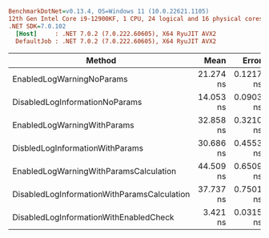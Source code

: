 ``` ini

BenchmarkDotNet=v0.13.4, OS=Windows 11 (10.0.22621.1105)
12th Gen Intel Core i9-12900KF, 1 CPU, 24 logical and 16 physical cores
.NET SDK=7.0.102
  [Host]     : .NET 7.0.2 (7.0.222.60605), X64 RyuJIT AVX2
  DefaultJob : .NET 7.0.2 (7.0.222.60605), X64 RyuJIT AVX2


```
|                                      Method |      Mean |     Error |    StdDev |   Gen0 | Allocated |
|-------------------------------------------- |----------:|----------:|----------:|-------:|----------:|
|                   EnabledLogWarningNoParams | 21.274 ns | 0.1217 ns | 0.1079 ns |      - |         - |
|              DisabledLogInformationNoParams | 14.053 ns | 0.0903 ns | 0.0845 ns |      - |         - |
|                 EnabledLogWarningWithParams | 32.858 ns | 0.3210 ns | 0.3002 ns | 0.0025 |      40 B |
|             DisbledLogInformationWithParams | 30.686 ns | 0.4553 ns | 0.4259 ns | 0.0025 |      40 B |
|      EnabledLogWarningWithParamsCalculation | 44.509 ns | 0.6509 ns | 0.6089 ns | 0.0066 |     104 B |
| DisabledLogInformationWithParamsCalculation | 37.737 ns | 0.7501 ns | 0.7017 ns | 0.0066 |     104 B |
|      DisabledLogInformationWithEnabledCheck |  3.421 ns | 0.0315 ns | 0.0295 ns |      - |         - |
